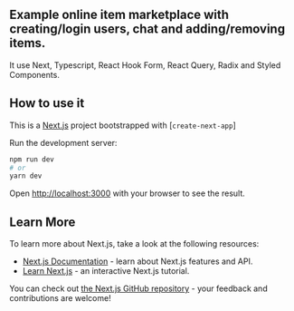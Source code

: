 ## Example online item marketplace with creating/login users, chat and adding/removing items.

It use Next, Typescript, React Hook Form, React Query, Radix and Styled Components.


## How to use it
This is a [Next.js](https://nextjs.org/) project bootstrapped with [`create-next-app`]

Run the development server:

```bash
npm run dev
# or
yarn dev
```

Open [http://localhost:3000](http://localhost:3000) with your browser to see the result.

## Learn More

To learn more about Next.js, take a look at the following resources:

- [Next.js Documentation](https://nextjs.org/docs) - learn about Next.js features and API.
- [Learn Next.js](https://nextjs.org/learn) - an interactive Next.js tutorial.

You can check out [the Next.js GitHub repository](https://github.com/vercel/next.js/) - your feedback and contributions are welcome!
